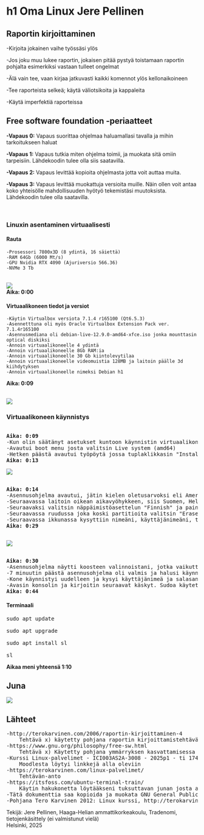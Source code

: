 

<H1>h1 Oma Linux Jere Pellinen</H1>
<h2>Raportin  kirjoittaminen</h2>  

-Kirjoita jokainen vaihe työssäsi ylös   

-Jos joku muu lukee raportin, jokaisen pitää pystyä toistamaan raportin pohjalta esimerkiksi vastaan tulleet ongelmat   

-Älä vain tee, vaan kirjaa jatkuvasti kaikki komennot ylös kellonaikoineen  

-Tee raporteista selkeä; käytä väliotsikoita ja kappaleita  

-Käytä imperfektiä raporteissa   

<h2>Free software foundation -periaatteet</h2>  

<b>-Vapaus 0:</b> Vapaus suorittaa ohjelmaa haluamallasi tavalla ja mihin tarkoitukseen haluat   

<b>-Vapaus 1:</b> Vapaus tutkia miten ohjelma toimii, ja muokata sitä omiin tarpeisiin. Lähdekoodin tulee olla siis saatavilla.  

<b>-Vapaus 2:</b> Vapaus levittää kopioita ohjelmasta jotta voit auttaa muita.   

<b>-Vapaus 3:</b> Vapaus levittää muokattuja versioita muille. Näin ollen voit antaa koko yhteisölle mahdollisuuden hyötyö tekemistäsi muutoksista. Lähdekoodin tulee olla saatavilla.   

<br>
<H3>Linuxin asentaminen virtuaalisesti</H3>   

<h4>Rauta</h4>  


    -Prosessori 7800x3D (8 ydintä, 16 säiettä)
    -RAM 64Gb (6000 Mt/s)
    -GPU Nvidia RTX 4090 (Ajuriversio 566.36)
    -NVMe 3 Tb  
<br>
    <img src="win.png">
    
    
<br>
  <b>Aika: 0:00</b> 
<H4>Virtuaalikoneen tiedot ja versiot</H4>  

   
    -Käytin Virtualbox versiota 7.1.4 r165100 (Qt6.5.3)  
    -Asennetttuna oli myös Oracle Virtualbox Extension Pack ver. 7.1.4r165100  
    -Asennusmediana oli debian-live-12.9.0-amd64-xfce.iso jonka mounttasin optical diskiksi  
    -Annoin virtuaalikoneelle 4 ydintä  
    -Annoin virtuaalikoneelle 8Gb RAM:ia  
    -Annoin virtuaalikoneelle 30 Gb kiintolevytilaa  
    -Annoin virtuaalikoneelle videomuistia 128MB ja laitoin päälle 3d kiihdytyksen
    -Annoin virtuaalikoneelle nimeksi Debian h1  
   <b>Aika: 0:09</b> 


<br>

 <img src="kone.png">  
 
 <H3>Virtuaalikoneen käynnistys</H3>  
<pre> 
<b>Aika: 0:09</b>  
-Kun olin säätänyt asetukset kuntoon käynnistin virtuaalikoneen painamalla Start näppäintä.  
-Avautui boot menu josta valitsin Live system (amd64)  
-Hetken päästä avautui työpöytä jossa tuplaklikkasin "Install Debian"  
<b>Aika: 0:13</b> 
</pre>  

<img src="live.png">  
<pre>  
<b>Aika: 0:14</b> 
-Asennusohjelma avautui, jätin kielen oletusarvoksi eli American English (United States) ja painoin next  
-Seuraavassa laitoin oikean aikavyöhykkeen, siis Suomen, Helsingin, jossa olen tällä hetkellä ja painoin sitten next  
-Seuraavaksi valitsin näppäimistöasettelun "Finnish" ja painoin next  
-Seuraavassa ruudussa joka koski partitioita valitsin "Erase Disk" ja painoin next  
-Seuraavassa ikkunassa kysyttiin nimeäni, käyttäjänimeäni, tietokoneen nimeä sekä salasanaa. Salasana tuli myös toistaa. Painoin jälleen next.  
<b>Aika: 0:29</b> 
    
</pre>  

<img src="live2.png">  

<pre>  
<b>Aika: 0:30</b> 
-Asennusohjelma näytti koosteen valinnoistani, jotka vaikuttivat oikeilta. Painoin Install.   
-7 minuutin päästä asennusohjelma oli valmis ja halusi käynnistää itsensä uudestaan. Painoin Done.  
-Kone käynnistyi uudelleen ja kysyi käyttäjänimeä ja salasanaa jotka laitoin ja painoin Log In  
-Avasin konsolin ja kirjoitin seuraavat käskyt. Sudoa käytettäessä laitetaan salasana.
<b>Aika: 0:44</b> 
</pre>  

<h4>Terminaali</h4>

<pre>
sudo apt update

sudo apt upgrade

sudo apt install sl  
    
sl
</pre>  

<b>Aikaa meni yhteensä 1:10</b>  

<h2>Juna</h2>

<img src="juna.png">  

<h2>Lähteet</h2>  
<pre>
-http://terokarvinen.com/2006/raportin-kirjoittaminen-4  
    Tehtävä x) käytetty pohjana raportin kirjoittamistehtävän pohjana  
-https://www.gnu.org/philosophy/free-sw.html  
    Tehtävä x) Käytetty pohjana ymmärryksen kasvattamisessa free softwaren suhteen ja open sourcen
-Kurssi Linux-palvelimet - ICI003AS2A-3008 - 2025p1 - ti 1740 online - Tero  
    Moodlesta löytyi linkkejä alla oleviin
-https://terokarvinen.com/linux-palvelimet/  
    Tehtävän-anto
-https://itsfoss.com/ubuntu-terminal-train/  
    Käytin hakukonetta löytääkseni tuksuttavan junan josta ainakin luulen Bonuksessa olleen kysymys
-Tätä dokumenttia saa kopioida ja muokata GNU General Public License (versio 2 tai uudempi) mukaisesti. http://www.gnu.org/licenses/gpl.html
-Pohjana Tero Karvinen 2012: Linux kurssi, http://terokarvinen.com </pre>


Tekijä: Jere Pellinen, Haaga-Helian ammattikorkeakoulu, Tradenomi, tietojenkäsittely (ei valmistunut vielä)  
Helsinki, 2025
